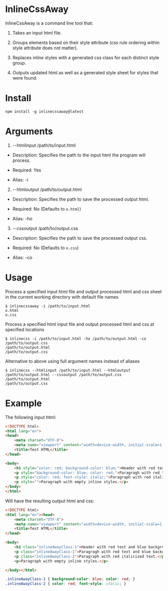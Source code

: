 # InlineCssAway

InlineCssAway is a command line tool that:

1. Takes an input html file.

2. Groups elements based on their style attribute (css rule ordering within style attribute does not matter).

3. Replaces inline styles with a generated css class for each distinct style group.

4. Outputs updated html as well as a generated style sheet for styles that were found.

# Install

```shell
npm install -g inlinecssaway@latest
```

# Arguments

1. --htmlinput /path/to/input.html

- Description: Specifies the path to the input html the program will process.

- Required: Yes

- Alias: -i


2. --htmloutput /path/to/output.html

- Description: Specifies the path to save the processed output html.

- Required: No (Defaults to `o.html`)

- Alias: -ho


3. --cssoutput /path/to/output.css

- Description: Specifies the path to save the processed output css.

- Required: No (Defaults to `o.css`)

- Alias: -co

# Usage

Process a specified input html file and output processed html and css sheet in the current working directory with default file names

```shell
$ inlinecssaway -i /path/to/input.html
o.html
o.css
```

Process a specified html input file and output processed html and css at specified locations

```shell
$ inlinecss -i /path/to/input.html -ho /path/to/output.html -co /path/to/output.css
/path/to/output.html
/path/to/output.css
```

Alternative to above using full argument names instead of aliases

```shell
$ inlinecss --htmlinput /path/to/input.html --htmloutput /path/to/output.html --cssoutput /path/to/output.css
/path/to/output.html
/path/to/output.css
```

# Example

The following input html:

```html
<!DOCTYPE html>
<html lang="en">
<head>
    <meta charset="UTF-8">
    <meta name="viewport" content="width=device-width, initial-scale=1.0">
    <title>Test HTML</title>
</head>

<body>
    <h1 style="color: red; background-color: blue;">Header with red text and blue background!</h1>
    <p style="background-color: blue; color: red;">Paragragh with red text and blue background!</p>
    <p style="color: red; font-style: italic;">Paragraph with red italicized text.</p>
    <p style="">Paragraph with empty inline styles.</p>
</body>
</html>
```

Will have the resulting output html and css:

```html
<!DOCTYPE html>
<html lang="en"><head>
    <meta charset="UTF-8">
    <meta name="viewport" content="width=device-width, initial-scale=1.0">
    <title>Test HTML</title>
</head>

<body>
    <h1 class="inlineAwayClass-1">Header with red text and blue background!</h1>
    <p class="inlineAwayClass-1">Paragragh with red text and blue background!</p>
    <p class="inlineAwayClass-2">Paragraph with red italicized text.</p>
    <p>Paragraph with empty inline styles.</p>

</body></html>
```

```css
.inlineAwayClass-1 { background-color: blue; color: red; }
.inlineAwayClass-2 { color: red; font-style: italic; }
```